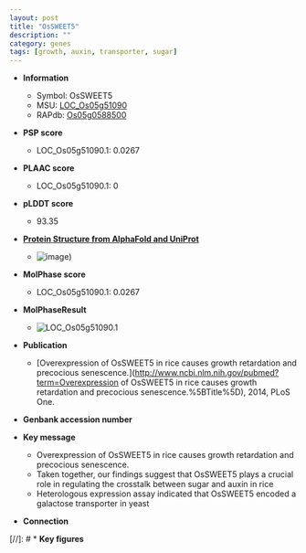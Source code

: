 ```yaml
---
layout: post
title: "OsSWEET5"
description: ""
category: genes
tags: [growth, auxin, transporter, sugar]
---
```


* **Information**  
    + Symbol: OsSWEET5  
    + MSU: [LOC_Os05g51090](http://rice.plantbiology.msu.edu/cgi-bin/ORF_infopage.cgi?orf=LOC_Os05g51090)  
    + RAPdb: [Os05g0588500](http://rapdb.dna.affrc.go.jp/viewer/gbrowse_details/irgsp1?name=Os05g0588500)  

* **PSP score**  
    + LOC_Os05g51090.1: 0.0267 

* **PLAAC score**  
    + LOC_Os05g51090.1: 0 

* **pLDDT score**
    + 93.35

* **[Protein Structure from AlphaFold and UniProt](https://www.uniprot.org/uniprotkb/Q6L568/entry#structure)**
    + ![image](https://ricepsp.github.io/images/Q6/AF-Q6L568-F1.png))

* **MolPhase score**
    + LOC_Os05g51090.1: 0.0267

* **MolPhaseResult**
    + ![LOC_Os05g51090.1](https://ricepsp.github.io/pictures/LOC_Os05g/LOC_Os05g51090.1.png)

* **Publication**  
    + [Overexpression of OsSWEET5 in rice causes growth retardation and precocious senescence.](http://www.ncbi.nlm.nih.gov/pubmed?term=Overexpression of OsSWEET5 in rice causes growth retardation and precocious senescence.%5BTitle%5D), 2014, PLoS One.

* **Genbank accession number**  

* **Key message**  
    + Overexpression of OsSWEET5 in rice causes growth retardation and precocious senescence.
    + Taken together, our findings suggest that OsSWEET5 plays a crucial role in regulating the crosstalk between sugar and auxin in rice
    + Heterologous expression assay indicated that OsSWEET5 encoded a galactose transporter in yeast

* **Connection**  

[//]: # * **Key figures**  


